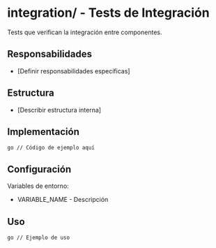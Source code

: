 # integration/ - Tests de Integración

Tests que verifican la integración entre componentes.

## Responsabilidades

- [Definir responsabilidades específicas]

## Estructura

- [Describir estructura interna]

## Implementación

`go
// Código de ejemplo aquí
`

## Configuración

Variables de entorno:
- VARIABLE_NAME - Descripción

## Uso

`go
// Ejemplo de uso
`
